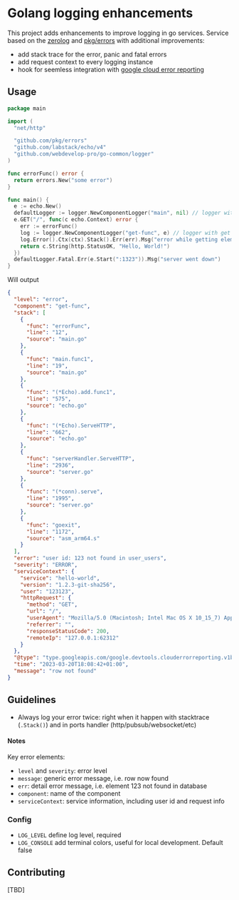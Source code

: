 # Golang logging enhancements


This project adds enhancements to improve logging in go services. Service based on the [zerolog](https://github.com/rs/zerolog) and [pkg/errors](https://github.com/pkg/errors) with additional improvements:

- add stack trace for the error, panic and fatal errors
- add request context to every logging instance
- hook for seemless integration with [google cloud error reporting](https://cloud.google.com/error-reporting)

## Usage

```go
package main

import (
  "net/http"

  "github.com/pkg/errors"
  "github.com/labstack/echo/v4"
  "github.com/webdevelop-pro/go-common/logger"
)

func errorFunc() error {
  return errors.New("some error")
}

func main() {
  e := echo.New()
  defaultLogger := logger.NewComponentLogger("main", nil) // logger without context
  e.GET("/", func(c echo.Context) error {
    err := errorFunc()
    log := logger.NewComponentLogger("get-func", e) // logger with get request context
    log.Error().Ctx(ctx).Stack().Err(err).Msg("error while getting element with id 123")
    return c.String(http.StatusOK, "Hello, World!")
  })
  defaultLogger.Fatal.Err(e.Start(":1323")).Msg("server went down")
}
```

Will output
```json
{
  "level": "error",
  "component": "get-func",
  "stack": [
    {
      "func": "errorFunc",
      "line": "12",
      "source": "main.go"
    },
    {
      "func": "main.func1",
      "line": "19",
      "source": "main.go"
    },
    {
      "func": "(*Echo).add.func1",
      "line": "575",
      "source": "echo.go"
    },
    {
      "func": "(*Echo).ServeHTTP",
      "line": "662",
      "source": "echo.go"
    },
    {
      "func": "serverHandler.ServeHTTP",
      "line": "2936",
      "source": "server.go"
    },
    {
      "func": "(*conn).serve",
      "line": "1995",
      "source": "server.go"
    },
    {
      "func": "goexit",
      "line": "1172",
      "source": "asm_arm64.s"
    }
  ],
  "error": "user id: 123 not found in user_users",
  "severity": "ERROR",
  "serviceContext": {
    "service": "hello-world",
    "version": "1.2.3-git-sha256",
    "user": "123123",
    "httpRequest": {
      "method": "GET",
      "url": "/",
      "userAgent": "Mozilla/5.0 (Macintosh; Intel Mac OS X 10_15_7) AppleWebKit/537.36 (KHTML, like Gecko) Chrome/111.0.0.0 Safari/537.36",
      "referrer": "",
      "responseStatusCode": 200,
      "remoteIp": "127.0.0.1:62312"
    }
  },
  "@type": "type.googleapis.com/google.devtools.clouderrorreporting.v1beta1.ReportedErrorEvent",
  "time": "2023-03-20T18:08:42+01:00",
  "message": "row not found"
}
```

## Guidelines
- Always log your error twice: right when it happen with stacktrace (`.Stack()`) and in ports handler (http/pubsub/websocket/etc)

#### Notes
Key error elements:
- `level` and `severity`: error level
- `message`: generic error message, i.e. row now found
- `err`: detail error message, i.e. element 123 not found in database
- `component`: name of the component
- `serviceContext`: service information, including user id and request info


### Config

- `LOG_LEVEL` define log level, required
- `LOG_CONSOLE` add terminal colors, useful for local development. Default false
    
## Contributing
[TBD]

